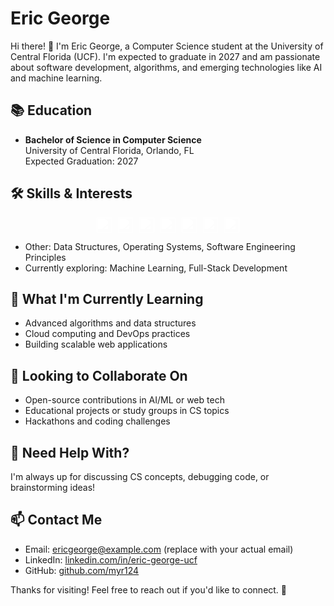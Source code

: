 # Eric George

Hi there! 👋 I'm Eric George, a Computer Science student at the University of Central Florida (UCF). I'm expected to graduate in 2027 and am passionate about software development, algorithms, and emerging technologies like AI and machine learning.

## 📚 Education
- **Bachelor of Science in Computer Science**  
  University of Central Florida, Orlando, FL  
  Expected Graduation: 2027

## 🛠️ Skills & Interests

<div style="text-align: center;">
<img src="https://cdn.jsdelivr.net/npm/simple-icons@v9/icons/python.svg" width="24" height="24" style="margin-right: 10px; filter: brightness(0) invert(1);"><img src="https://cdn.jsdelivr.net/npm/simple-icons@v9/icons/java.svg" width="24" height="24" style="margin-right: 10px; filter: brightness(0) invert(1);"><img src="https://cdn.jsdelivr.net/npm/simple-icons@v9/icons/cplusplus.svg" width="24" height="24" style="margin-right: 10px; filter: brightness(0) invert(1);"><img src="https://cdn.jsdelivr.net/npm/simple-icons@v9/icons/javascript.svg" width="24" height="24" style="margin-right: 10px; filter: brightness(0) invert(1);"><img src="https://cdn.jsdelivr.net/npm/simple-icons@v9/icons/html5.svg" width="24" height="24" style="margin-right: 10px; filter: brightness(0) invert(1);"><img src="https://cdn.jsdelivr.net/npm/simple-icons@v9/icons/css3.svg" width="24" height="24" style="margin-right: 10px; filter: brightness(0) invert(1);"><img src="https://cdn.jsdelivr.net/npm/simple-icons@v9/icons/react.svg" width="24" height="24" style="filter: brightness(0) invert(1);">
</div>

- Other: Data Structures, Operating Systems, Software Engineering Principles  
- Currently exploring: Machine Learning, Full-Stack Development


## 🌱 What I'm Currently Learning
- Advanced algorithms and data structures  
- Cloud computing and DevOps practices  
- Building scalable web applications

## 👯 Looking to Collaborate On
- Open-source contributions in AI/ML or web tech  
- Educational projects or study groups in CS topics  
- Hackathons and coding challenges

## 🤔 Need Help With?
I'm always up for discussing CS concepts, debugging code, or brainstorming ideas!

## 📫 Contact Me
- Email: ericgeorge@example.com (replace with your actual email)  
- LinkedIn: [linkedin.com/in/eric-george-ucf](https://linkedin.com/in/eric-george-ucf)  
- GitHub: [github.com/myr124](https://github.com/myr124)

Thanks for visiting! Feel free to reach out if you'd like to connect. 🚀
